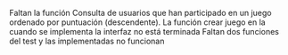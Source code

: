 Faltan la función Consulta de usuarios que han participado en un juego ordenado por puntuación (descendente).
La función crear juego en la cuando se implementa la interfaz no está terminada
Faltan dos funciones del test y las implementadas no funcionan

